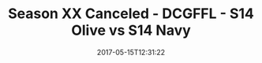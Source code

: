 ---
title: Season XX Canceled - DCGFFL - S14 Olive vs S14 Navy
teams-score:
- team: _teams/s14-olive.md
  score: 27
- team: _teams/s14-navy.md
  score: 31
mvp: Trevor, Andy
game-ball: Mike, Jucha
sportsperson: ''
season: 14
week: 0
date: '2017-05-15T12:31:22'
pageid: season-14-playoffs-may-14-2017-5100-vs-5099
---